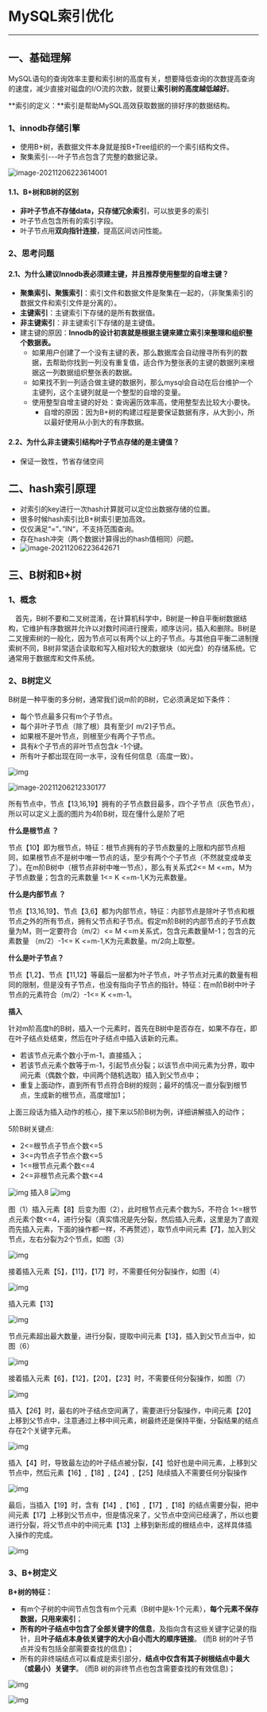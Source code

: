 # MySQL索引优化

---

## 一、基础理解

MySQL语句的查询效率主要和索引树的高度有关，想要降低查询的次数提高查询的速度，减少直接对磁盘的I/O流的次数，就要让**索引树的高度越低越好**。

**索引的定义：**索引是帮助MySQL高效获取数据的排好序的数据结构。

### 1、innodb存储引擎

- 使用B+树，表数据文件本身就是按B+Tree组织的一个索引结构文件。
- 聚集索引---叶子节点包含了完整的数据记录。

![image-20211206223614001](https://gitee.com/yang-chuanwei/typora-img/raw/master/img/image-20211206223614001.png)

#### 1.1、B+树和B树的区别

- **非叶子节点不存储data，只存储冗余索引**，可以放更多的索引
- 叶子节点包含所有的索引字段。
- 叶子节点用**双向指针连接**，提高区间访问性能。

### 2、思考问题

#### 2.1、为什么建议Innodb表必须建主键，并且推荐使用整型的自增主键？

- **聚集索引、聚簇索引**：索引文件和数据文件是聚集在一起的，（非聚集索引的数据文件和索引文件是分离的）。
- **主键索引**：主键索引下存储的是所有数据值。
- **非主键索引**：非主键索引下存储的是主键值。
- 建主键的原因：**Innodb的设计初衷就是根据主键来建立索引来整理和组织整个数据表。**
  - 如果用户创建了一个没有主键的表，那么数据库会自动搜寻所有列的数据，去帮助你找到一列没有重复值，适合作为整张表的主键的数据列来根据这一列数据组织整张表的数据。
  - 如果找不到一列适合做主键的数据列，那么mysql会自动在后台维护一个主键列，这个主键列就是一个整型的自增的变量。
  - 使用整型自增主键的好处：查询遍历效率高，使用整型去比较大小要快。
    - 自增的原因：因为B+树的构建过程是要保证数据有序，从大到小，所以最好使用从小到大的有序数据。

#### 2.2、为什么非主键索引结构叶子节点存储的是主键值？

- 保证一致性，节省存储空间

## 二、hash索引原理

- 对索引的key进行一次hash计算就可以定位出数据存储的位置。
- 很多时候hash索引比B+树索引更加高效。
- 仅仅满足“=”、”IN“，不支持范围查询。
- 存在hash冲突（两个数据计算得出的hash值相同）问题。
- ![image-20211206223642671](https://gitee.com/yang-chuanwei/typora-img/raw/master/img/image-20211206223642671.png)

## 三、B树和B+树

### 1、概念

　首先，B树不要和二叉树混淆，在计算机科学中，B树是一种自平衡树数据结构，它维护有序数据并允许以对数时间进行搜索，顺序访问，插入和删除。B树是二叉搜索树的一般化，因为节点可以有两个以上的子节点。与其他自平衡二进制搜索树不同，B树非常适合读取和写入相对较大的数据块（如光盘）的存储系统。它通常用于数据库和文件系统。

### 2、B树定义

B树是一种平衡的多分树，通常我们说m阶的B树，它必须满足如下条件： 

- 每个节点最多只有m个子节点。
- 每个非叶子节点（除了根）具有至少⌈ m/2⌉子节点。
- 如果根不是叶节点，则根至少有两个子节点。
- 具有*k*个子节点的非叶节点包含*k* -1个键。
- 所有叶子都出现在同一水平，没有任何信息（高度一致）。

![img](https://img-blog.csdnimg.cn/20190716173712799.jpg?x-oss-process=image/watermark,type_ZmFuZ3poZW5naGVpdGk,shadow_10,text_aHR0cHM6Ly9ibG9nLmNzZG4ubmV0L3FxXzM1MzQ5MTE0,size_16,color_FFFFFF,t_70)

![image-20211206212330177](https://gitee.com/yang-chuanwei/typora-img/raw/master/img/image-20211206212330177.png)



所有节点中，节点【13,16,19】拥有的子节点数目最多，四个子节点（灰色节点），所以可以定义上面的图片为4阶B树，现在懂什么是阶了吧

**什么是根节点 ？**

节点【10】即为根节点，特征：根节点拥有的子节点数量的上限和内部节点相同，如果根节点不是树中唯一节点的话，至少有两个个子节点（不然就变成单支了）。在m阶B树中（根节点非树中唯一节点），那么有关系式2<= M <=m，M为子节点数量；包含的元素数量 1<= K <=m-1,K为元素数量。

**什么是内部节点 ？**

节点【13,16,19】、节点【3,6】都为内部节点，特征：内部节点是除叶子节点和根节点之外的所有节点，拥有父节点和子节点。假定m阶B树的内部节点的子节点数量为M，则一定要符合（m/2）<= M <=m关系式，包含元素数量M-1；包含的元素数量 （m/2）-1<= K <=m-1,K为元素数量。m/2向上取整。

**什么是叶子节点？**

节点【1,2】、节点【11,12】等最后一层都为叶子节点，叶子节点对元素的数量有相同的限制，但是没有子节点，也没有指向子节点的指针。特征：在m阶B树中叶子节点的元素符合（m/2）-1<= K <=m-1。



**插入**

针对m阶高度h的B树，插入一个元素时，首先在B树中是否存在，如果不存在，即在叶子结点处结束，然后在叶子结点中插入该新的元素。

- 若该节点元素个数小于m-1，直接插入；
- 若该节点元素个数等于m-1，引起节点分裂；以该节点中间元素为分界，取中间元素（偶数个数，中间两个随机选取）插入到父节点中；
- 重复上面动作，直到所有节点符合B树的规则；最坏的情况一直分裂到根节点，生成新的根节点，高度增加1；

上面三段话为插入动作的核心，接下来以5阶B树为例，详细讲解插入的动作；

5阶B树关键点:

- 2<=根节点子节点个数<=5
- 3<=内节点子节点个数<=5
- 1<=根节点元素个数<=4
- 2<=非根节点元素个数<=4

![img](https://img2018.cnblogs.com/blog/997909/201907/997909-20190727135621105-1688663582.png)   插入8     ![img](https://img2018.cnblogs.com/blog/997909/201907/997909-20190727150240628-562673561.png)

图（1）插入元素【8】后变为图（2），此时根节点元素个数为5，不符合 1<=根节点元素个数<=4，进行分裂（真实情况是先分裂，然后插入元素，这里是为了直观而先插入元素，下面的操作都一样，不再赘述），取节点中间元素【7】，加入到父节点，左右分裂为2个节点，如图（3）

![img](https://img2018.cnblogs.com/blog/997909/201907/997909-20190727150127189-82041957.png)

接着插入元素【5】，【11】，【17】时，不需要任何分裂操作，如图（4）

  ![img](https://img2018.cnblogs.com/blog/997909/201907/997909-20190727150529778-12220622.png)

插入元素【13】

![img](https://img2018.cnblogs.com/blog/997909/201907/997909-20190727150325549-653814900.png)

节点元素超出最大数量，进行分裂，提取中间元素【13】，插入到父节点当中，如图（6）

  ![img](https://img2018.cnblogs.com/blog/997909/201907/997909-20190727150403812-1196185160.png)

 

 接着插入元素【6】，【12】，【20】，【23】时，不需要任何分裂操作，如图（7）

![img](https://img2018.cnblogs.com/blog/997909/201907/997909-20190727151202374-95300359.png)

插入【26】时，最右的叶子结点空间满了，需要进行分裂操作，中间元素【20】上移到父节点中，注意通过上移中间元素，树最终还是保持平衡，分裂结果的结点存在2个关键字元素。

![img](https://img2018.cnblogs.com/blog/997909/201907/997909-20190727152815688-1828133575.png)

 

插入【4】时，导致最左边的叶子结点被分裂，【4】恰好也是中间元素，上移到父节点中，然后元素【16】,【18】,【24】,【25】陆续插入不需要任何分裂操作

 ![img](https://img2018.cnblogs.com/blog/997909/201907/997909-20190727153234424-288986187.png)

最后，当插入【19】时，含有【14】,【16】,【17】,【18】的结点需要分裂，把中间元素【17】上移到父节点中，但是情况来了，父节点中空间已经满了，所以也要进行分裂，将父节点中的中间元素【13】上移到新形成的根结点中，这样具体插入操作的完成。

![img](https://img2018.cnblogs.com/blog/997909/201907/997909-20190727154112560-585266052.png)

### 3、B+树定义

**B+树的特征：**

- 有m个子树的中间节点包含有m个元素（B树中是k-1个元素），**每个元素不保存数据，只用来索引**；
- **所有的叶子结点中包含了全部关键字的信息**，及指向含有这些关键字记录的指针，且**叶子结点本身依关键字的大小自小而大的顺序链接**。 (而B 树的叶子节点并没有包括全部需要查找的信息)；
- 所有的非终端结点可以看成是索引部分，**结点中仅含有其子树根结点中最大（或最小）关键字**。 (而B 树的非终节点也包含需要查找的有效信息)；

![img](https://img2018.cnblogs.com/blog/997909/201907/997909-20190728114240297-169990922.png)



![img](https://img-blog.csdnimg.cn/20190716173723224.jpg?x-oss-process=image/watermark,type_ZmFuZ3poZW5naGVpdGk,shadow_10,text_aHR0cHM6Ly9ibG9nLmNzZG4ubmV0L3FxXzM1MzQ5MTE0,size_16,color_FFFFFF,t_70)

 

